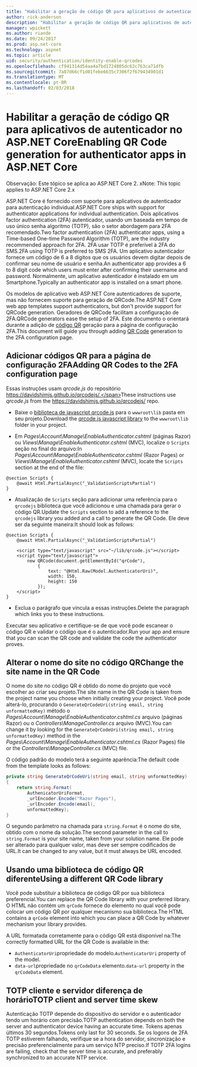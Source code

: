 ```yaml
---
title: "Habilitar a geração de código QR para aplicativos de autenticador no ASP.NET Core"
author: rick-anderson
description: "Habilitar a geração de código QR para aplicativos de autenticador no ASP.NET Core"
manager: wpickett
ms.author: riande
ms.date: 09/24/2017
ms.prod: asp.net-core
ms.technology: aspnet
ms.topic: article
uid: security/authentication/identity-enable-qrcodes
ms.openlocfilehash: cf941314d54aa4a7bd1724805dc62c763ca71dfb
ms.sourcegitcommit: 7a87d66cf1d01febe6635c7306f2f679434901d1
ms.translationtype: MT
ms.contentlocale: pt-BR
ms.lasthandoff: 02/03/2018
---
```

# <a name="enabling-qr-code-generation-for-authenticator-apps-in-aspnet-core"></a><span data-ttu-id="b5440-103">Habilitar a geração de código QR para aplicativos de autenticador no ASP.NET Core</span><span class="sxs-lookup"><span data-stu-id="b5440-103">Enabling QR Code generation for authenticator apps in ASP.NET Core</span></span>

<span data-ttu-id="b5440-104">Observação: Este tópico se aplica ao ASP.NET Core 2. x</span><span class="sxs-lookup"><span data-stu-id="b5440-104">Note: This topic applies to ASP.NET Core 2.x</span></span>

<span data-ttu-id="b5440-105">ASP.NET Core é fornecido com suporte para aplicativos de autenticador para autenticação individual.</span><span class="sxs-lookup"><span data-stu-id="b5440-105">ASP.NET Core ships with support for authenticator applications for individual authentication.</span></span> <span data-ttu-id="b5440-106">Dois aplicativos factor authentication (2FA) autenticador, usando um baseada em tempo de uso único senha algoritmo (TOTP), são o setor abordagem para 2FA recomendado.</span><span class="sxs-lookup"><span data-stu-id="b5440-106">Two factor authentication (2FA) authenticator apps, using a Time-based One-time Password Algorithm (TOTP), are the industry recommended approach for 2FA.</span></span> <span data-ttu-id="b5440-107">2FA usar TOTP é preferível à 2FA do SMS.</span><span class="sxs-lookup"><span data-stu-id="b5440-107">2FA using TOTP is preferred to SMS 2FA.</span></span> <span data-ttu-id="b5440-108">Um aplicativo autenticador fornece um código de 6 a 8 dígitos que os usuários devem digitar depois de confirmar seu nome de usuário e senha.</span><span class="sxs-lookup"><span data-stu-id="b5440-108">An authenticator app provides a 6 to 8 digit code which users must enter after confirming their username and password.</span></span> <span data-ttu-id="b5440-109">Normalmente, um aplicativo autenticador é instalado em um Smartphone.</span><span class="sxs-lookup"><span data-stu-id="b5440-109">Typically an authenticator app is installed on a smart phone.</span></span>

<span data-ttu-id="b5440-110">Os modelos de aplicativo web ASP.NET Core autenticadores de suporte, mas não fornecem suporte para geração de QRCode.</span><span class="sxs-lookup"><span data-stu-id="b5440-110">The ASP.NET Core web app templates support authenticators, but don't provide support for QRCode generation.</span></span> <span data-ttu-id="b5440-111">Geradores de QRCode facilitam a configuração de 2FA.</span><span class="sxs-lookup"><span data-stu-id="b5440-111">QRCode generators ease the setup of 2FA.</span></span> <span data-ttu-id="b5440-112">Este documento o orientará durante a adição de [código QR](https://wikipedia.org/wiki/QR_code) geração para a página de configuração 2FA.</span><span class="sxs-lookup"><span data-stu-id="b5440-112">This document will guide you through adding [QR Code](https://wikipedia.org/wiki/QR_code) generation to the 2FA configuration page.</span></span>

## <a name="adding-qr-codes-to-the-2fa-configuration-page"></a><span data-ttu-id="b5440-113">Adicionar códigos QR para a página de configuração 2FA</span><span class="sxs-lookup"><span data-stu-id="b5440-113">Adding QR Codes to the 2FA configuration page</span></span>

<span data-ttu-id="b5440-114">Essas instruções usam *qrcode.js* do repositório https://davidshimjs.github.io/qrcodejs/.</span><span class="sxs-lookup"><span data-stu-id="b5440-114">These instructions use *qrcode.js* from the https://davidshimjs.github.io/qrcodejs/ repo.</span></span>

* <span data-ttu-id="b5440-115">Baixe o [biblioteca de javascript qrcode.js](https://davidshimjs.github.io/qrcodejs/) para o `wwwroot\lib` pasta em seu projeto.</span><span class="sxs-lookup"><span data-stu-id="b5440-115">Download the [qrcode.js javascript library](https://davidshimjs.github.io/qrcodejs/) to the `wwwroot\lib` folder in your project.</span></span>

* <span data-ttu-id="b5440-116">Em *Pages\Account\Manage\EnableAuthenticator.cshtml* (páginas Razor) ou *Views\Manage\EnableAuthenticator.cshtml* (MVC), localize o `Scripts` seção no final do arquivo:</span><span class="sxs-lookup"><span data-stu-id="b5440-116">In *Pages\Account\Manage\EnableAuthenticator.cshtml* (Razor Pages) or *Views\Manage\EnableAuthenticator.cshtml* (MVC), locate the `Scripts` section at the end of the file:</span></span>

```cshtml
@section Scripts {
    @await Html.PartialAsync("_ValidationScriptsPartial")
}
```

* <span data-ttu-id="b5440-117">Atualização de `Scripts` seção para adicionar uma referência para o `qrcodejs` biblioteca que você adicionou e uma chamada para gerar o código QR.</span><span class="sxs-lookup"><span data-stu-id="b5440-117">Update the `Scripts` section to add a reference to the `qrcodejs` library you added and a call to generate the QR Code.</span></span> <span data-ttu-id="b5440-118">Ele deve ser da seguinte maneira:</span><span class="sxs-lookup"><span data-stu-id="b5440-118">It should look as follows:</span></span>

```cshtml
@section Scripts {
    @await Html.PartialAsync("_ValidationScriptsPartial")

    <script type="text/javascript" src="~/lib/qrcode.js"></script>
    <script type="text/javascript">
        new QRCode(document.getElementById("qrCode"),
            {
                text: "@Html.Raw(Model.AuthenticatorUri)",
                width: 150,
                height: 150
            });
    </script>
}
```

* <span data-ttu-id="b5440-119">Exclua o parágrafo que vincula a essas instruções.</span><span class="sxs-lookup"><span data-stu-id="b5440-119">Delete the paragraph which links you to these instructions.</span></span>

<span data-ttu-id="b5440-120">Executar seu aplicativo e certifique-se de que você pode escanear o código QR e validar o código que é o autenticador.</span><span class="sxs-lookup"><span data-stu-id="b5440-120">Run your app and ensure that you can scan the QR code and validate the code the authenticator proves.</span></span>

## <a name="change-the-site-name-in-the-qr-code"></a><span data-ttu-id="b5440-121">Alterar o nome do site no código QR</span><span class="sxs-lookup"><span data-stu-id="b5440-121">Change the site name in the QR Code</span></span>

<span data-ttu-id="b5440-122">O nome do site no código QR é obtido do nome do projeto que você escolher ao criar seu projeto.</span><span class="sxs-lookup"><span data-stu-id="b5440-122">The site name in the QR Code is taken from the project name you choose when initially creating your project.</span></span> <span data-ttu-id="b5440-123">Você pode alterá-lo, procurando o `GenerateQrCodeUri(string email, string unformattedKey)` método o *Pages\Account\Manage\EnableAuthenticator.cshtml.cs* arquivo (páginas Razor) ou o *Controllers\ManageController.cs* arquivo (MVC).</span><span class="sxs-lookup"><span data-stu-id="b5440-123">You can change it by looking for the `GenerateQrCodeUri(string email, string unformattedKey)` method in the *Pages\Account\Manage\EnableAuthenticator.cshtml.cs* (Razor Pages) file or the *Controllers\ManageController.cs* (MVC) file.</span></span> 

<span data-ttu-id="b5440-124">O código padrão do modelo terá a seguinte aparência:</span><span class="sxs-lookup"><span data-stu-id="b5440-124">The default code from the template looks as follows:</span></span>

```c#
private string GenerateQrCodeUri(string email, string unformattedKey)
{
    return string.Format(
        AuthenicatorUriFormat,
        _urlEncoder.Encode("Razor Pages"),
        _urlEncoder.Encode(email),
        unformattedKey);
}
```

<span data-ttu-id="b5440-125">O segundo parâmetro na chamada para `string.Format` é o nome do site, obtido com o nome da solução.</span><span class="sxs-lookup"><span data-stu-id="b5440-125">The second parameter in the call to `string.Format` is your site name, taken from your solution name.</span></span> <span data-ttu-id="b5440-126">Ele pode ser alterado para qualquer valor, mas deve ser sempre codificados de URL.</span><span class="sxs-lookup"><span data-stu-id="b5440-126">It can be changed to any value, but it must always be URL encoded.</span></span>

## <a name="using-a-different-qr-code-library"></a><span data-ttu-id="b5440-127">Usando uma biblioteca de código QR diferente</span><span class="sxs-lookup"><span data-stu-id="b5440-127">Using a different QR Code library</span></span>

<span data-ttu-id="b5440-128">Você pode substituir a biblioteca de código QR por sua biblioteca preferencial.</span><span class="sxs-lookup"><span data-stu-id="b5440-128">You can replace the QR Code library with your preferred library.</span></span> <span data-ttu-id="b5440-129">O HTML não contém um `qrCode` fornece do elemento no qual você pode colocar um código QR por qualquer mecanismo sua biblioteca.</span><span class="sxs-lookup"><span data-stu-id="b5440-129">The HTML contains a `qrCode` element into which you can place a QR Code by whatever mechanism your library provides.</span></span>

<span data-ttu-id="b5440-130">A URL formatada corretamente para o código QR está disponível na:</span><span class="sxs-lookup"><span data-stu-id="b5440-130">The correctly formatted URL for the QR Code is available in the:</span></span>

* <span data-ttu-id="b5440-131">`AuthenticatorUri`propriedade do modelo.</span><span class="sxs-lookup"><span data-stu-id="b5440-131">`AuthenticatorUri` property of the model.</span></span>
* <span data-ttu-id="b5440-132">`data-url`propriedade no `qrCodeData` elemento.</span><span class="sxs-lookup"><span data-stu-id="b5440-132">`data-url` property in the `qrCodeData` element.</span></span> 

## <a name="totp-client-and-server-time-skew"></a><span data-ttu-id="b5440-133">TOTP cliente e servidor diferença de horário</span><span class="sxs-lookup"><span data-stu-id="b5440-133">TOTP client and server time skew</span></span>

<span data-ttu-id="b5440-134">Autenticação TOTP depende do dispositivo do servidor e o autenticador tendo um horário com precisão.</span><span class="sxs-lookup"><span data-stu-id="b5440-134">TOTP authentication depends on both the server and authenticator device having an accurate time.</span></span> <span data-ttu-id="b5440-135">Tokens apenas últimos 30 segundos.</span><span class="sxs-lookup"><span data-stu-id="b5440-135">Tokens only last for 30 seconds.</span></span> <span data-ttu-id="b5440-136">Se os logons de 2FA TOTP estiverem falhando, verifique se a hora do servidor, sincronização e precisão preferencialmente para um serviço NTP preciso.</span><span class="sxs-lookup"><span data-stu-id="b5440-136">If TOTP 2FA logins are failing, check that the server time is accurate, and preferably synchronized to an accurate NTP service.</span></span>
